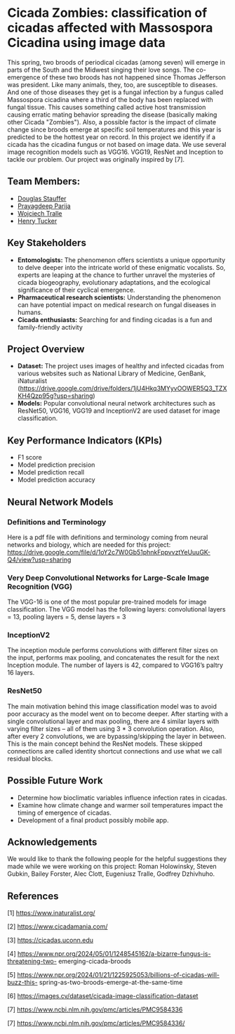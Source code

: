 # Cicada Zombies: classification of cicadas affected with Massospora Cicadina using image data

This spring, two broods of periodical cicadas (among seven) will emerge in parts of the South and the Midwest singing their love songs. The co-emergence of these two broods has not happened since Thomas Jefferson was president. Like many animals, they, too, are susceptible to diseases. And one of those diseases they get is a fungal infection by a fungus called Massospora cicadina where a third of the body has been replaced with fungal tissue. This causes something called active host transmission causing erratic mating behavior spreading the disease (basically making other Cicada "Zombies").  Also, a possible factor is the impact of climate change since broods emerge at specific soil temperatures and this year is predicted to be the hottest year on record. In this project we identify if a cicada has the cicadina fungus or not based on image data. We use several image recognition models such as VGG16. VGG19, ResNet and Inception to tackle our problem. Our project was originally inspired by [7].   

## Team Members:

- [Douglas Stauffer](https://www.linkedin.com/in/douglas-stauffer-r/)
- [Prayagdeep Parija](https://www.linkedin.com/in/prayagdeep-parija-b2626499/)
- [Wojciech Tralle](https://www.linkedin.com/in/wojciech-tralle-9574822b9/)
- [Henry Tucker](https://www.linkedin.com/in/henryjtucker/)

## Key Stakeholders

- **Entomologists:** The phenomenon offers scientists a unique opportunity to delve deeper into the intricate world of these enigmatic vocalists. So, experts are leaping at the chance to further unravel the mysteries of cicada biogeography, evolutionary adaptations, and the ecological significance of their cyclical emergence.
- **Pharmaceutical research scientists:** Understanding the phenomenon can have potential impact on medical research on fungal diseases in humans.
- **Cicada enthusiasts:** Searching for and finding cicadas is a fun and family-friendly activity

## Project Overview

- **Dataset:** The project uses images of healthy and infected cicadas from various websites such as National Library of Medicine, GenBank, iNaturalist (https://drive.google.com/drive/folders/1jU4Hkq3MYyvOOWER5Q3_TZXKH4Qzp95g?usp=sharing)
- **Models:** Popular convolutional neural network architectures such as ResNet50, VGG16, VGG19 and InceptionV2 are used dataset for image classification.

## Key Performance Indicators (KPIs)
- F1 score
- Model prediction precision
- Model prediction recall
- Model prediction accuracy


## Neural Network Models

### Definitions and Terminology

Here is a pdf file with definitions and terminology coming from neural networks and biology, which are needed for this project: https://drive.google.com/file/d/1oY2c7W0Gb51phnkFppvvztYeUuuGK-Q4/view?usp=sharing

### Very Deep Convolutional Networks for Large-Scale Image Recognition (VGG)
The VGG-16 is one of the most popular pre-trained models for image classification. The VGG model has the following layers: convolutional layers = 13, pooling layers = 5, dense layers = 3

### InceptionV2
The inception module performs convolutions with different filter sizes on the input, performs max pooling, and concatenates the result for the next Inception module. The number of layers is 42, compared to VGG16’s paltry 16 layers.

### ResNet50
The main motivation behind this image classification model was to avoid poor accuracy as the model went on to become deeper. After starting with a single convolutional layer and max pooling, there are 4 similar layers with varying filter sizes – all of them using 3 * 3 convolution operation. Also, after every 2 convolutions, we are bypassing/skipping the layer in between. This is the main concept behind the ResNet models. These skipped connections are called identity shortcut connections and use what we call residual blocks.


## Possible Future Work

- Determine how bioclimatic variables influence infection rates in cicadas.
- Examine how climate change and warmer soil temperatures impact the timing of emergence of cicadas.
- Development of a final product possibly mobile app.

## Acknowledgements
We would like to thank the following people for the helpful suggestions they made while we were working on this project: Roman Holowinsky, Steven Gubkin, Bailey Forster, Alec Clott, Eugeniusz Tralle, Godfrey Dzhivhuho.


## References
[1] https://www.inaturalist.org/

[2] https://www.cicadamania.com/

[3] https://cicadas.uconn.edu

[4] https://www.npr.org/2024/05/01/1248545162/a-bizarre-fungus-is-threatening-two-
emerging-cicada-broods

[5] https://www.npr.org/2024/01/21/1225925053/billions-of-cicadas-will-buzz-this-
spring-as-two-broods-emerge-at-the-same-time

[6] https://images.cv/dataset/cicada-image-classification-dataset

[7] https://www.ncbi.nlm.nih.gov/pmc/articles/PMC9584336

[7] https://www.ncbi.nlm.nih.gov/pmc/articles/PMC9584336/
 


